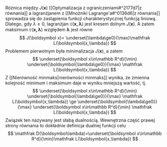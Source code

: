 Różnica między $J(\boldsymbol x)$ [[Optymalizacja z ograniczeniami#^2177d7|z równania]] a lagranżjanem z [[Mnożniki Lagrange'a#^0136d6|z równania]] sprowadza się do zastąpienia funkcji charakterystycznej funkcją liniową. Dlatego, gdy $\lambda\ge 0$, lagranżjan $\mathfrak L(\boldsymbol{x,\lambda})$ jest kresem dolnym $J(\boldsymbol x)$. A zatem maksimum $\mathfrak L(\boldsymbol{x,\lambda})$ względem $\boldsymbol\lambda$ jest równe
$$
J(\boldsymbol x)=
\underset{\lambda\ge0}{\max}\mathfrak L(\boldsymbol{x,\lambda})
$$
Problemem pierwotnym była minimalizacja $J(\boldsymbol x)$, a zatem 
$$
\underset{\boldsymbol x\in\mathbb R^d}{\min}
\underset{\boldsymbol{\lambda\ge0}}{\max}
\mathfrak L(\boldsymbol{x,\lambda})
$$
Z [[Nierówność minmaks|nierówności minmaks]] wynika, że zmienna kolejność minimum i maksimum daje w wyniku mniejszą wartość, tj.
$$
\underset{\boldsymbol x\in\mathbb R^d}{\min}
\underset{\boldsymbol{\lambda\ge0}}{\max}
\mathfrak L(\boldsymbol{x,\lambda}) \ge
\underset{\boldsymbol{\lambda\ge0}}{\max}
\underset{\boldsymbol x\in\mathbb R^d}{\min}
\mathfrak L(\boldsymbol{x,\lambda})
$$
Związek ten nazywany jest słabą dualnością. Wewnętrzna część prawej strony równania to dokładnie definicja dualnej funkcji celu
$$
\mathfrak D(\boldsymbol\lambda)=\underset{\boldsymbol x\in\mathbb R^d}{\min}\mathfrak L(\boldsymbol{x,\lambda})
$$
